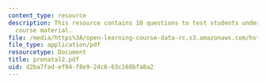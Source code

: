 ```yaml
---
content_type: resource
description: This resource contains 10 questions to test students understanding of
  course material.
file: /media/https%3A/open-learning-course-data-rc.s3.amazonaws.com/hst-071-human-reproductive-biology-fall-2005/d2ba7fadef94f8e924c663c168bfa8a2_prenatal2.pdf
file_type: application/pdf
resourcetype: Document
title: prenatal2.pdf
uid: d2ba7fad-ef94-f8e9-24c6-63c168bfa8a2
---
```

